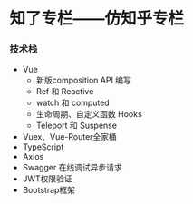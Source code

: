 # 知了专栏——仿知乎专栏

### 技术栈

+ Vue
   + 新版composition API 编写
   + Ref 和 Reactive
   + watch 和 computed
   + 生命周期、自定义函数 Hooks
   + Teleport 和 Suspense
+ Vuex、Vue-Router全家桶
+ TypeScript
+ Axios
+ Swagger 在线调试异步请求
+ JWT权限验证
+ Bootstrap框架

   